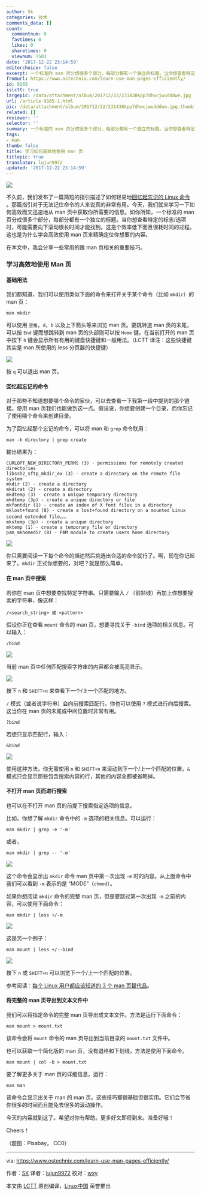 ```yaml
---
author: Sk
categories: 技术
comments_data: []
count:
  commentnum: 0
  favtimes: 0
  likes: 0
  sharetimes: 0
  viewnum: 7503
date: '2017-12-22 23:14:59'
editorchoice: false
excerpt: 一个标准的 man 页分成很多个部分，每部分都有一个独立的标题。当你想查看特定的标志/选项时，可能需要向下滚动很长时间才能找到。这是个效率低下而且很耗时间的过程。
fromurl: https://www.ostechnix.com/learn-use-man-pages-efficiently/
id: 9165
islctt: true
largepic: /data/attachment/album/201712/22/231438kpp7dhwcjwudddwe.jpg
url: /article-9165-1.html
pic: /data/attachment/album/201712/22/231438kpp7dhwcjwudddwe.jpg.thumb.jpg
related: []
reviewer: ''
selector: ''
summary: 一个标准的 man 页分成很多个部分，每部分都有一个独立的标题。当你想查看特定的标志/选项时，可能需要向下滚动很长时间才能找到。这是个效率低下而且很耗时间的过程。
tags:
- man
thumb: false
title: 学习如何高效地使用 man 页
titlepic: true
translator: lujun9972
updated: '2017-12-22 23:14:59'
---
```


![](/data/attachment/album/201712/22/231438kpp7dhwcjwudddwe.jpg)


不久前，我们发布了一篇简短的指引描述了如何轻易地[回忆起忘记的 Linux 命令](https://www.ostechnix.com/easily-recall-forgotten-linux-commands/) 。那篇指引对于无法记住命令的人来说真的非常有用。今天，我们就来学习一下如何高效而又迅速地从 man 页中获取你所需要的信息。如你所知，一个标准的 man 页分成很多个部分，每部分都有一个独立的标题。当你想查看特定的标志/选项时，可能需要向下滚动很长时间才能找到。这是个效率低下而且很耗时间的过程。这也是为什么学会高效使用 man 页来精确定位你想要的内容。


在本文中，我会分享一些常用的跟 man 页相关的重要技巧。


### 学习高效地使用 Man 页


#### 基础用法


我们都知道，我们可以使用类似下面的命令来打开关于某个命令（比如 `mkdir`）的 man 页：



```
man mkdir

```

可以使用 `空格`，`d`，`b` 以及上下箭头等来浏览 man 页。要跳转道 man 页的末尾，可以按 `End` 键而想跳转到 man 页的头部则可以按 `Home` 键。在当前打开的 man 页中按下 `h` 键会显示所有有用的键盘快捷键和一般用法。（LCTT 译注：这些快捷键其实是 man 所使用的 less 分页器的快捷键）


![](/data/attachment/album/201712/22/231501x5ya8yaqi1sqcka5.png)


按 `q` 可以退出 man 页。


#### 回忆起忘记的命令


对于那些不知道想要哪个命令的家伙，可以去查看一下我第一段中提到的那个链接。使用 man 页我们也能做到这一点。假设说，你想要创建一个目录，而你忘记了使用哪个命令来创建目录。


为了回忆起那个忘记的命令，可以将 man 和 `grep` 命令联用：



```
man -k directory | grep create

```

输出结果为：



```
CURLOPT_NEW_DIRECTORY_PERMS (3) - permissions for remotely created directories
libssh2_sftp_mkdir_ex (3) - create a directory on the remote file system
mkdir (2) - create a directory
mkdirat (2) - create a directory
mkdtemp (3) - create a unique temporary directory
mkdtemp (3p) - create a unique directory or file
mkfontdir (1) - create an index of X font files in a directory
mklost+found (8) - create a lost+found directory on a mounted Linux second extended file。。。
mkstemp (3p) - create a unique directory
mktemp (1) - create a temporary file or directory
pam_mkhomedir (8) - PAM module to create users home directory

```

![](/data/attachment/album/201712/22/231502u6rrcocxgssvb4nc.png)


你只需要阅读一下每个命令的描述然后挑选出合适的命令就行了。啊，现在你记起来了。`mkdir` 正式你想要的，对吧？就是那么简单。


#### 在 man 页中搜索


若你在 man 页中想要查找特定字符串。只需要输入 `/` （前斜线）再加上你想要搜索的字符串，像这样：



```
/<search_string> 或 <pattern>

```

假设你正在查看 `mount` 命令的 man 页，想要寻找关于 `-bind` 选项的相关信息。可以输入：



```
/bind

```

![](/data/attachment/album/201712/22/231503ado8edqtbqondd3c.png)


当前 man 页中任何匹配搜索字符串的内容都会被高亮显示。


![](/data/attachment/album/201712/22/231504v2rhwdft33r8btcw.png)


按下 `n` 和 `SHIFT+n` 来查看下一个/上一个匹配的地方。


`/` 模式（或者说字符串）会向前搜索匹配行。你也可以使用 `?` 模式进行向后搜索。这当你在 man 页的末尾或中间位置时非常有用。



```
?bind

```

若想只显示匹配行，输入：



```
&bind

```

![](/data/attachment/album/201712/22/231505svqsriki0k7io05s.png)


使用这种方法，你无需使用 `n` 和 `SHIFT+n` 来滚动到下一个/上一个匹配的位置。`&` 模式只会显示那些包含搜索内容的行，其他的内容全都被省略掉。


#### 不打开 man 页而进行搜索


也可以在不打开 man 页的前提下搜索指定选项的信息。


比如，你想了解 `mkdir` 命令中的 `-m` 选项的相关信息。可以运行：



```
man mkdir | grep -e '-m'

```

或者，



```
man mkdir | grep -- '-m'

```

![](/data/attachment/album/201712/22/231505cem3mm0ivv3em1ss.png)


这个命令会显示出 `mkdir` 命令 man 页中第一次出现 `-m` 时的内容。从上面命令中我们可以看到 `-m` 表示的是 “MODE”（`chmod`）。


如果你想阅读 `mkdir` 命令的完整 man 页，但是要跳过第一次出现 `-m` 之前的内容，可以使用下面命令：



```
man mkdir | less +/-m

```

![](/data/attachment/album/201712/22/231506f3tjzpj8r2mkoshr.png)


这是另一个例子：



```
man mount | less +/--bind

```

![](/data/attachment/album/201712/22/231507mq64boat0q94bbq9.png)


按下 `n` 或 `SHIFT+n` 可以浏览下一个/上一个匹配的位置。


参考阅读：[每个 Linux 用户都应该知道的 3 个 man 页替代品](https://www.ostechnix.com/3-good-alternatives-man-pages-every-linux-user-know/)。


#### 将完整的 man 页导出到文本文件中


我们可以将指定命令的完整 man 页导出成文本文件。方法是运行下面命令：



```
man mount > mount.txt

```

该命令会将 `mount` 命令的 man 页导出到当前目录的 `mount.txt` 文件中。


也可以获取一个简化版的 man 页，没有退格和下划线，方法是使用下面命令。



```
man mount | col -b > mount.txt

```

要了解更多关于 man 页的详细信息，运行：



```
man man

```

该命令会显示出关于 man 的 man 页。这些技巧都很基础但很实用。它们会节省你很多的时间而且能免去很多的滚动操作。


今天的内容就到这了。希望对你有帮助。更多好文即将到来。准备好哦！


Cheers！


（题图：Pixabay， CC0）




---


via: <https://www.ostechnix.com/learn-use-man-pages-efficiently/>


作者：[SK](https://www.ostechnix.com/author/sk/) 译者：[lujun9972](https://github.com/lujun9972) 校对：[wxy](https://github.com/wxy)


本文由 [LCTT](https://github.com/LCTT/TranslateProject) 原创编译，[Linux中国](https://linux.cn/) 荣誉推出